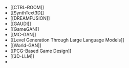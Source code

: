 - [[CTRL-ROOM]]
- [[SynthText3D]]
- [[DREAMFUSION]]
- [[GAUDI]]
- [[GameGAN]]
- [[MC-GAN]]
- [[Level Generation Through Large Language Models]]
- [[World-GAN]]
- [[PCG-Based Game Design]]
- [[3D-LLM]]
- 